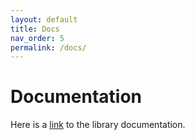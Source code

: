 ```yaml
---
layout: default
title: Docs
nav_order: 5
permalink: /docs/
---
```


# Documentation

Here is a [link](/doxygen/index.html) to the library documentation.
